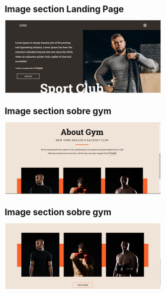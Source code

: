 <h1>Image section Landing Page</h1>
<div align="center">
    <p align="center">
        <img width="500px" src="/to-readme/home.png">
    </p>    
</div>

<h1>Image section sobre gym</h1>
<div align="center">  
    <p align="center">
        <img width="500px" src="/to-readme/gym.png">
    </p>
</div>

<h1>Image section sobre gym</h1>
<div align="center">  
    <p align="center">
        <img width="500px" src="/to-readme/img.png">
    </p>
</div>